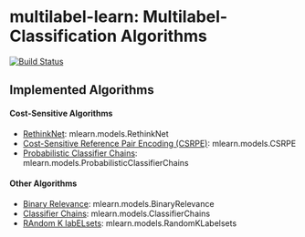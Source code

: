 # multilabel-learn: Multilabel-Classification Algorithms

[![Build Status](https://travis-ci.org/yangarbiter/multilabel-learn.svg?branch=master)](https://travis-ci.org/yangarbiter/multilabel-learn)

## Implemented Algorithms

#### Cost-Sensitive Algorithms

* [RethinkNet](mlearn/models/rethinknet/rethinkNet.py): mlearn.models.RethinkNet
* [Cost-Sensitive Reference Pair Encoding (CSRPE)](mlearn/models/csrpe.py): mlearn.models.CSRPE
* [Probabilistic Classifier Chains](mlearn/models/probabilistic_classifier_chains.py): mlearn.models.ProbabilisticClassifierChains

#### Other Algorithms

* [Binary Relevance](mlearn/models/rethinknet/binary_relevance.py): mlearn.models.BinaryRelevance
* [Classifier Chains](mlearn/models/rethinknet/classifier_chains.py): mlearn.models.ClassifierChains
* [RAndom K labELsets](mlearn/models/rethinknet/random_k_labelsets.py): mlearn.models.RandomKLabelsets